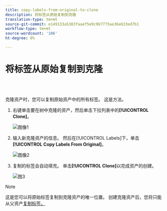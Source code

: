 ```yaml
---
title: copy-labels-from-original-to-clone
description: 将标签从原始复制到克隆
translation-type: tm+mt
source-git-commit: e149133a5383faaef5e9c9b7775ae36e633ed7b1
workflow-type: tm+mt
source-wordcount: '106'
ht-degree: 0%

---
```



# 将标签从原始复制到克隆

<br> 

克隆资产时，您可以复制原始资产中的所有标签。 这是方法。

1. 右键单击要在树中克隆的资产，然后单击下拉列表中的&#x200B;**[!UICONTROL Clone]**。

   ![图像1](/help/sky/assets/labels/copy-labels-from-original-to-clone/copy-labels-from-original-to-clone-1.jpg)

1. 输入新克隆资产的信息。 然后在[!UICONTROL Labels]下，单击&#x200B;**[!UICONTROL Copy Labels From Original]**。

   ![图像2](/help/sky/assets/labels/copy-labels-from-original-to-clone/copy-labels-from-original-to-clone-2.jpg)

1. 复制的标签会自动填充。 单击&#x200B;**[!UICONTROL Clone]**&#x200B;以完成资产的创建。

   ![图3](/help/sky/assets/labels/copy-labels-from-original-to-clone/copy-labels-from-original-to-clone-3.jpg)

>[!NOTE]
>
>这是您可以将原始标签复制到克隆资产的唯一位置。 创建克隆资产后，您将只能从父资产[复制标签。](/help/sky/copy-labels-from-parent-to-child.md)

